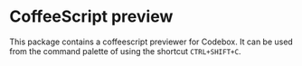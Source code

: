 # CoffeeScript preview

This package contains a coffeescript previewer for Codebox. It can be used from the command palette of using the shortcut `CTRL+SHIFT+C`.
